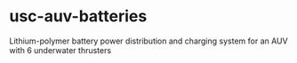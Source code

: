 usc-auv-batteries
=================

Lithium-polymer battery power distribution and charging system for an AUV with 6 underwater thrusters
